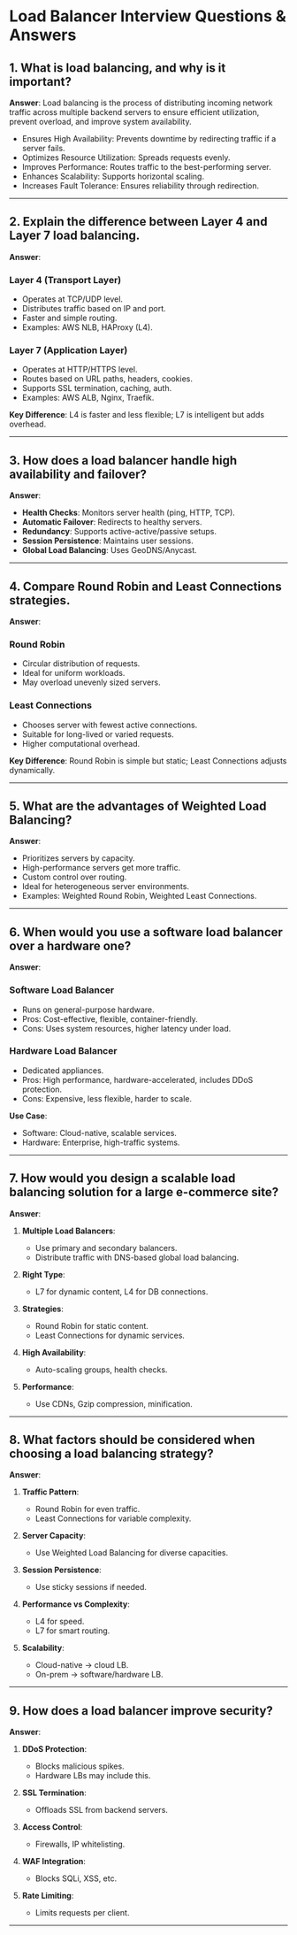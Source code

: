 # Load Balancer Interview Questions & Answers

## 1. What is load balancing, and why is it important?

**Answer**: Load balancing is the process of distributing incoming network traffic across multiple backend servers to ensure efficient utilization, prevent overload, and improve system availability.

- Ensures High Availability: Prevents downtime by redirecting traffic if a server fails.
- Optimizes Resource Utilization: Spreads requests evenly.
- Improves Performance: Routes traffic to the best-performing server.
- Enhances Scalability: Supports horizontal scaling.
- Increases Fault Tolerance: Ensures reliability through redirection.

---

## 2. Explain the difference between Layer 4 and Layer 7 load balancing.

**Answer**:

### Layer 4 (Transport Layer)
- Operates at TCP/UDP level.
- Distributes traffic based on IP and port.
- Faster and simple routing.
- Examples: AWS NLB, HAProxy (L4).

### Layer 7 (Application Layer)
- Operates at HTTP/HTTPS level.
- Routes based on URL paths, headers, cookies.
- Supports SSL termination, caching, auth.
- Examples: AWS ALB, Nginx, Traefik.

**Key Difference**: L4 is faster and less flexible; L7 is intelligent but adds overhead.

---

## 3. How does a load balancer handle high availability and failover?

**Answer**:
- **Health Checks**: Monitors server health (ping, HTTP, TCP).
- **Automatic Failover**: Redirects to healthy servers.
- **Redundancy**: Supports active-active/passive setups.
- **Session Persistence**: Maintains user sessions.
- **Global Load Balancing**: Uses GeoDNS/Anycast.

---

## 4. Compare Round Robin and Least Connections strategies.

**Answer**:

### Round Robin
- Circular distribution of requests.
- Ideal for uniform workloads.
- May overload unevenly sized servers.

### Least Connections
- Chooses server with fewest active connections.
- Suitable for long-lived or varied requests.
- Higher computational overhead.

**Key Difference**: Round Robin is simple but static; Least Connections adjusts dynamically.

---

## 5. What are the advantages of Weighted Load Balancing?

**Answer**:
- Prioritizes servers by capacity.
- High-performance servers get more traffic.
- Custom control over routing.
- Ideal for heterogeneous server environments.
- Examples: Weighted Round Robin, Weighted Least Connections.

---

## 6. When would you use a software load balancer over a hardware one?

**Answer**:

### Software Load Balancer
- Runs on general-purpose hardware.
- Pros: Cost-effective, flexible, container-friendly.
- Cons: Uses system resources, higher latency under load.

### Hardware Load Balancer
- Dedicated appliances.
- Pros: High performance, hardware-accelerated, includes DDoS protection.
- Cons: Expensive, less flexible, harder to scale.

**Use Case**: 
- Software: Cloud-native, scalable services.
- Hardware: Enterprise, high-traffic systems.

---

## 7. How would you design a scalable load balancing solution for a large e-commerce site?

**Answer**:
1. **Multiple Load Balancers**:
   - Use primary and secondary balancers.
   - Distribute traffic with DNS-based global load balancing.

2. **Right Type**:
   - L7 for dynamic content, L4 for DB connections.

3. **Strategies**:
   - Round Robin for static content.
   - Least Connections for dynamic services.

4. **High Availability**:
   - Auto-scaling groups, health checks.

5. **Performance**:
   - Use CDNs, Gzip compression, minification.

---

## 8. What factors should be considered when choosing a load balancing strategy?

**Answer**:
1. **Traffic Pattern**:
   - Round Robin for even traffic.
   - Least Connections for variable complexity.

2. **Server Capacity**:
   - Use Weighted Load Balancing for diverse capacities.

3. **Session Persistence**:
   - Use sticky sessions if needed.

4. **Performance vs Complexity**:
   - L4 for speed.
   - L7 for smart routing.

5. **Scalability**:
   - Cloud-native → cloud LB.
   - On-prem → software/hardware LB.
   

---

## 9. How does a load balancer improve security?

**Answer**:
1. **DDoS Protection**:
   - Blocks malicious spikes.
   - Hardware LBs may include this.

2. **SSL Termination**:
   - Offloads SSL from backend servers.

3. **Access Control**:
   - Firewalls, IP whitelisting.

4. **WAF Integration**:
   - Blocks SQLi, XSS, etc.

5. **Rate Limiting**:
   - Limits requests per client.

---
